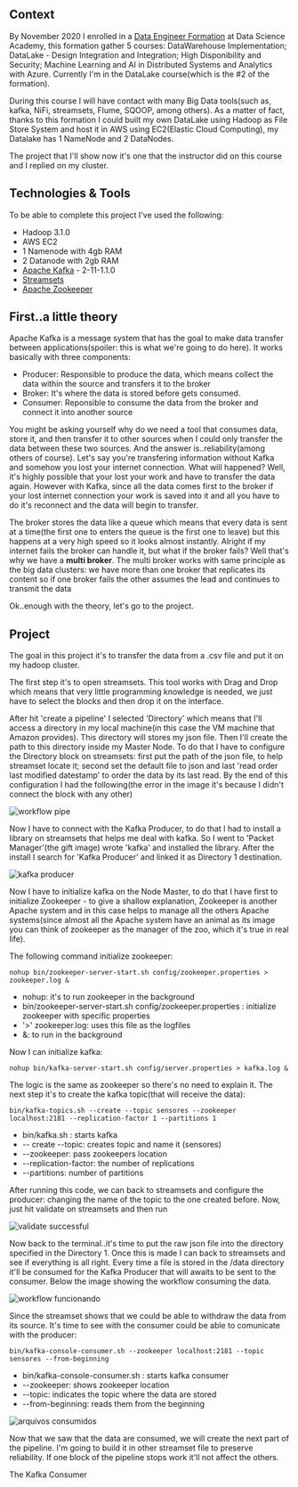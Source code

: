 ## Context

By November 2020 I enrolled in a [Data Engineer Formation](https://www.datascienceacademy.com.br/bundles?bundle_id=formacao-engenheiro-de-dados) at Data Science Academy, this formation gather 5 courses: DataWarehouse Implementation; DataLake - Design Integration and Integration; High Disponibility and Security; Machine Learning and AI in Distributed Systems and Analytics with Azure. Currently I'm in the DataLake course(which is the #2 of the formation). 

During this course I will have contact with many Big Data tools(such as, kafka, NiFi, streamsets, Flume, SQOOP, among others). As a matter of fact, thanks to this formation I could built my own DataLake using Hadoop as File Store System and host it in AWS using EC2(Elastic Cloud Computing), my Datalake has 1 NameNode and 2 DataNodes.

The project that I'll show now it's one that the instructor did on this course and I replied on my cluster.

## Technologies & Tools

To be able to complete this project I've used the following:

* Hadoop 3.1.0
* AWS EC2
* 1 Namenode with 4gb RAM
* 2 Datanode with 2gb RAM
* [Apache Kafka](https://kafka.apache.org/) - 2-11-1.1.0
* [Streamsets](https://streamsets.com/)
* [Apache Zookeeper](https://zookeeper.apache.org/)

## First..a little theory

Apache Kafka is a message system that has the goal to make data transfer between applications(spoiler: this is what we're going to do here). It works basically with three components:

* Producer: Responsible to produce the data, which means collect the data within the source and transfers it to the broker
* Broker: It's where the data is stored before gets consumed.
* Consumer: Reponsible to consume the data from the broker and connect it into another source

You might be asking yourself why do we need a tool that consumes data, store it, and then transfer it to other sources when I could only transfer the data between these two sources. And the answer is..reliability(among others of course). Let's say you're transfering information without Kafka and somehow you lost your internet connection. What will happened? Well, it's highly possible that your lost your work and have to transfer the data again. However with Kafka, since all the data comes first to the broker if your lost internet connection your work is saved into it and all you have to do it's reconnect and the data will begin to transfer.

The broker stores the data like a queue which means that every data is sent at a time(the first one to enters the queue is the first one to leave) but this happens at a very high speed so it looks almost instantly. Alright if my internet fails the broker can handle it, but what if the broker fails? Well that's why we have a **multi broker**. The multi broker works with same principle as the big data clusters: we have more than one broker that replicates its content so if one broker fails the other assumes the lead and continues to transmit the data

Ok..enough with the theory, let's go to the project.

## Project

The goal in this project it's to transfer the data from a .csv file and put it on my hadoop cluster.

The first step it's to open streamsets. This tool works with Drag and Drop which means that very little programming knowledge is needed, we just have to select the blocks and then drop it on the interface.

After hit 'create a pipeline' I selected 'Directory' which means that I'll access a directory in my local machine(in this case the VM machine that Amazon provides). This directory will stores my json file. Then I'll create the path to this directory inside my Master Node. To do that I have to configure the Directory block on streamsets: first put the path of the json file, to help streamset locate it; second set the default file to json and last 'read order last modified datestamp' to order the data by its last read.
By the end of this configuration I had the following(the error in the image it's because I didn't connect the block with any other)

![workflow pipe](https://user-images.githubusercontent.com/68716835/104848064-03779380-58c2-11eb-8d61-58136b9e1fc4.PNG)

Now I have to connect with the Kafka Producer, to do that I had to install a library on streamsets that helps me deal with kafka. So I went to 'Packet Manager'(the gift image) wrote 'kafka' and installed the library. After the install I search for 'Kafka Producer' and linked it as Directory 1 destination. 

![kafka producer](https://user-images.githubusercontent.com/68716835/104851569-84d82180-58d4-11eb-86d4-e2b5a4da7050.PNG)


Now I have to initialize kafka on the Node Master, to do that I have first to initialize Zookeeper - to give a shallow explanation, Zookeeper is another Apache system and in this case helps to manage all the others Apache systems(since almost all the Apache system have an animal as its image you can think of zookeeper as the manager of the zoo, which it's true in real life).  

The following command initialize zookeeper:

```shell
nohup bin/zookeeper-server-start.sh config/zookeeper.properties > zookeeper.log &
```

* nohup: it's to run zookeeper in the background
* bin/zookeeper-server-start.sh config/zookeeper.properties : initialize zookeeper with specific properties
* '>' zookeeper.log: uses this file as the logfiles 
* &: to run in the background

Now I can initialize kafka:

```shell
nohup bin/kafka-server-start.sh config/server.properties > kafka.log &
```
The logic is the same as zookeeper so there's no need to explain it. The next step it's to create the kafka topic(that will receive the data):

```shell
bin/kafka-topics.sh --create --topic sensores --zookeeper localhost:2181 --replication-factor 1 --partitions 1
```
* bin/kafka.sh : starts kafka
* -- create --topic: creates topic and name it (sensores)
* --zookeeper: pass zookeepers location
* --replication-factor: the number of replications
* --partitions: number of partitions

After running this code, we can back to streamsets and configure the producer: changing the name of the topic to the one created before. Now, just hit validate on streamsets and then run

![validate successful](https://user-images.githubusercontent.com/68716835/104851587-b224cf80-58d4-11eb-99e0-b7a2ad887986.PNG)


Now back to the terminal..it's time to put the raw json file into the directory specified in the Directory 1. Once this is made I can back to streamsets and see if everything is all right. Every time a file is stored in the /data directory it'll be consumed for the Kafka Producer that will awaits to be sent to the consumer. Below the image showing the workflow consuming the data. 

![workflow funcionando](https://user-images.githubusercontent.com/68716835/104851774-c74e2e00-58d5-11eb-9279-6777d80ba039.PNG)

Since the streamset shows that we could be able to withdraw the data from its source. It's time to see with the consumer could be able to comunicate with the producer:

```shell
bin/kafka-console-consumer.sh --zookeeper localhost:2181 --topic sensores --from-beginning
```
* bin/kafka-console-consumer.sh : starts kafka consumer
* --zookeeper: shows zookeeper location
* --topic: indicates the topic where the data are stored
* --from-beginning: reads them from the beginning

![arquivos consumidos](https://user-images.githubusercontent.com/68716835/104852208-4ba1b080-58d8-11eb-8e43-13748ee381e5.PNG)

Now that we saw that the data are consumed, we will create the next part of the pipeline. I'm going to build it in other streamset file to preserve reliability. If one block of the pipeline stops work it'll not affect the others. 

The Kafka Consumer 


